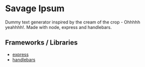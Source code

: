 # Savage Ipsum 
Dummy text generator inspired by the cream of the crop - Ohhhhh yeahhhh!. Made with node, express and handlebars.

## Frameworks / Libraries
- [express](https://expressjs.com/)
- [handlebars](https://www.npmjs.com/package/express-handlebars)
